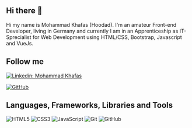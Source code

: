 ## Hi there 👋

Hi my name is Mohammad Khafas (Hoodad). I'm an amateur Front-end Developer, living in Germany and currently I am in an Apprenticeship as IT-Sprecialist for Web Development using HTML/CSS, Bootstrap, Javascript and VueJs.

## Follow me

[![Linkedin: Mohammad Khafas](https://img.shields.io/badge/-mohammad-khafas-blue?style=flat-square&logo=Linkedin&logoColor=white&link=https://www.https://www.linkedin.com/in/mohammad-khafas-b77932239/)](https://www.https://www.linkedin.com/in/mohammad-khafas-b77932239/)

[![GitHub](https://img.shields.io/github/followers/hoodaddeveloper?label=follow&style=social)](https://github.com/hoodaddeveloper)

## Languages, Frameworks, Libraries and Tools

![HTML5](https://img.shields.io/badge/-HTML5-E34F26?style=flat-square&logo=html5&logoColor=white)
![CSS3](https://img.shields.io/badge/-CSS3-1572B6?style=flat-square&logo=css3)
![JavaScript](https://img.shields.io/badge/-JavaScript-black?style=flat-square&logo=javascript)
![Git](https://img.shields.io/badge/-Git-black?style=flat-square&logo=git)
![GitHub](https://img.shields.io/badge/-GitHub-181717?style=flat-square&logo=github)
